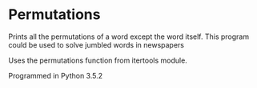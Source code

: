 # Permutations
Prints all the permutations of a word except the word itself. This program could be used to solve jumbled words in newspapers

Uses the permutations function from itertools module.

Programmed in Python 3.5.2

